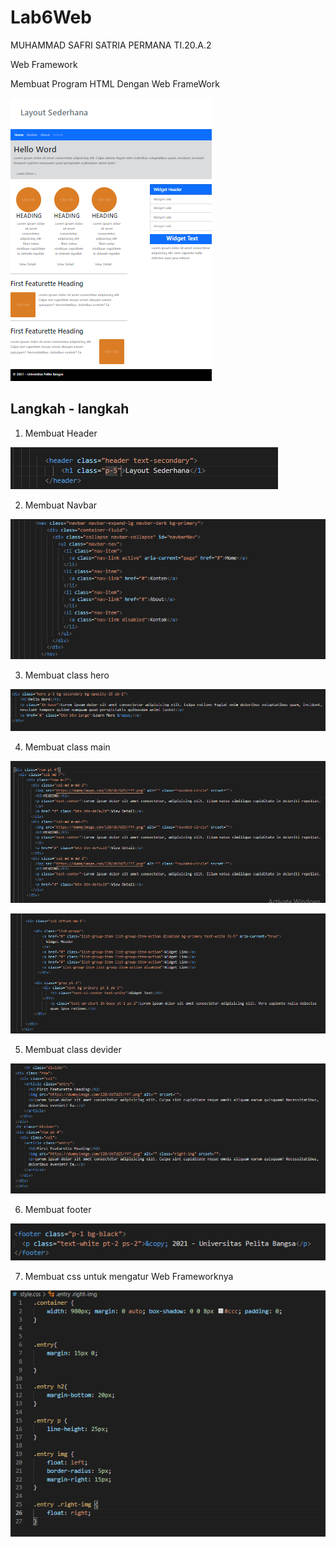 # Lab6Web
MUHAMMAD SAFRI SATRIA PERMANA 
TI.20.A.2 

Web Framework

Membuat Program HTML Dengan Web FrameWork



![1.png](gambar/1.png)




## Langkah - langkah
1. Membuat Header


![2.png](gambar/2.png)


2. Membuat Navbar




![3.png](gambar/3.png)




3. Membuat class hero



![4.png](gambar/4.png)



4. Membuat class main




![5.png](gambar/5.png)




![5_1.png](gambar/5_1.png)




5. Membuat class devider




![6.png](gambar/6.png)




6. Membuat footer



![7.png](gambar/7.png)



7. Membuat css untuk mengatur Web Frameworknya



![8.png](gambar/8.png)
